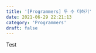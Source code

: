 ```yaml
---
title: '[Programmers] 두 수 더하기'
date: 2021-06-29 22:21:13
category: 'Programmers'
draft: false
---
```


Test

